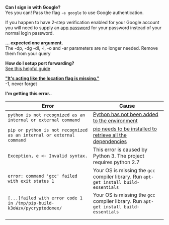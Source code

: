 **Can I sign in with Google?**<br/>
Yes you can! Pass the flag `-a google` to use Google authentication. 

If you happen to have 2-step verification enabled for your Google account you will need to supply an [app password](https://support.google.com/accounts/answer/185833?hl=en) for your password instead of your normal login password.


**... expected one argument.**<br>
The -dp, -dg -dl, -i, -o and -ar parameters are no longer needed. Remove them from your query

**How do I setup port forwarding?**<br>
[See this helpful guide](https://github.com/Langoor2/PokemonGo-Map-FAQ/blob/master/FAQ/Portforwarding.md)

**["It's acting like the location flag is missing."](http://imgur.com/a/tM3BN)**<br>
-1, never forget

**I'm getting this error..**

| Error  |  Cause |
|---|---|
| `python is not recognized as an internal or external command`  | [Python has not been added to the environment](https://github.com/Langoor2/PokemonGo-Map-FAQ/blob/master/FAQ/Enviroment_Variables_not_correct.md)  |
| `pip or python is not recognized as an internal or external command`  | [pip needs to be installed to retrieve all the dependencies](https://github.com/AHAAAAAAA/PokemonGo-Map/wiki/Installation-and-requirements)  |
| `Exception, e <- Invalid syntax.`  | This error is caused by Python 3. The project requires python 2.7  |
| `error: command 'gcc' failed with exit status 1`  | Your OS is missing the `gcc` compiler library. Run `apt-get install build-essentials`  |
| `[...]failed with error code 1 in /tmp/pip-build-k3oWzv/pycryptodomex/`   | Your OS is missing the `gcc` compiler library. Run `apt-get install build-essentials`  |
|   |   |
|   |   |



